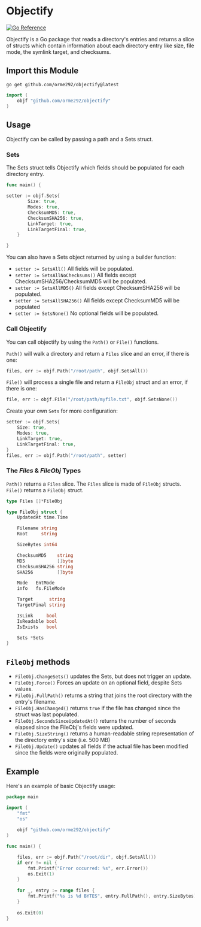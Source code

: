 # Objectify

[![Go Reference](https://pkg.go.dev/badge/github.com/orme292/objectify.svg)](https://pkg.go.dev/github.com/orme292/objectify@v0.3.1)

Objectify is a Go package that reads a directory's entries and returns a slice of structs which contain information
about each directory entry like size, file mode, the symlink target, and checksums.

## Import this Module

```shell
go get github.com/orme292/objectify@latest
```

```go
import (
    objf "github.com/orme292/objectify"
)
```

## Usage

Objectify can be called by passing a path and a Sets struct.

### Sets

The Sets struct tells Objectify which fields should be populated for each directory entry.

```go
func main() {

setter := objf.Sets{
        Size: true,
        Modes: true,
        ChecksumMD5: true,
        ChecksumSHA256: true,
        LinkTarget: true,
        LinkTargetFinal: true,
    }

}
```

You can also have a Sets object returned by using a builder function:
- `setter := SetsAll()` All fields will be populated.
- `setter := SetsAllNoChecksums()` All fields except ChecksumSHA256/ChecksumMD5 will be populated.
- `setter := SetsAllMD5()` All fields except ChecksumSHA256 will be populated.
- `setter := SetsAllSHA256()` All fields except ChecksumMD5 will be populated
- `setter := SetsNone()` No optional fields will be populated.

### Call Objectify

You can call objectify by using the `Path()` or `File()` functions. 

`Path()` will walk a directory and return a `Files` slice and an error, if there is one:
```go
files, err := objf.Path("/root/path", objf.SetsAll())
```

`File()` will process a single file and return a `FileObj` struct and an error, if there is one:
```go
file, err := objf.File("/root/path/myfile.txt", objf.SetsNone())
```

Create your own `Sets` for more configuration:
```go
setter := objf.Sets{
    Size: true,
    Modes: true,
    LinkTarget: true,
    LinkTargetFinal: true,
}
files, err := objf.Path("/root/path", setter)
```

### The *Files* & *FileObj* Types

`Path()` returns a `Files` slice. The `Files` slice is made of `FileObj` structs.
`File()` returns a `FileObj` struct.

```go
type Files []*FileObj
```
```go
type FileObj struct {
    UpdatedAt time.Time

    Filename string
    Root     string

    SizeBytes int64

    ChecksumMD5    string
    MD5            []byte
    ChecksumSHA256 string
    SHA256         []byte

    Mode   EntMode
    info   fs.FileMode

    Target      string
    TargetFinal string

    IsLink     bool
    IsReadable bool
    IsExists   bool

    Sets *Sets
}
```

## `FileObj` methods

- `FileObj.ChangeSets()` updates the Sets, but does not trigger an update.
- `FileObj.Force()` Forces an update on an optional field, despite Sets values.
- `FileObj.FullPath()` returns a string that joins the root directory with the entry's filename.
- `FileObj.HasChanged()` returns `true` if the file has changed since the struct was last populated.
- `FileObj.SecondsSinceUpdatedAt()` returns the number of seconds elapsed since the FileObj's fields were updated.
- `FileObj.SizeString()` returns a human-readable string representation of the directory entry's size (i.e. 500 MB)
- `FileObj.Update()` updates all fields if the actual file has been modified since the fields were originally populated.

## Example

Here's an example of basic Objectify usage:

```go
package main

import (
    "fmt"
    "os"
    
    objf "github.com/orme292/objectify"
)

func main() {

    files, err := objf.Path("/root/dir", objf.SetsAll())
    if err != nil {
        fmt.Printf("Error occurred: %s", err.Error())
        os.Exit(1)
    }
    
    for _, entry := range files {
        fmt.Printf("%s is %d BYTES", entry.FullPath(), entry.SizeBytes)
    }
    
    os.Exit(0)
}

```
